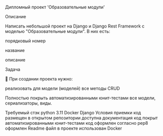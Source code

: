 Дипломный проект 'Образовательные модули'

Описание

Написать небольшой проект на Django и Django Rest Framework с моделью "Образовательные модули". В них есть:

порядковый номер

название

описание

Задача

👾 При создании проекта нужно:

реализовать для модели (моделей) все методы CRUD

Полностью покрыть автоматизированными юнит-тестами все модели, сериализаторы, виды.

Требуемый стэк
python 3.11
Docker
Django
Условия приемки
код размещен в открытом репозитории
доступна документация
код покрыт автоматизированными юнит-тестами
код оформлен согласно pep8
оформлен Readme файл
в проекте использован Docker
